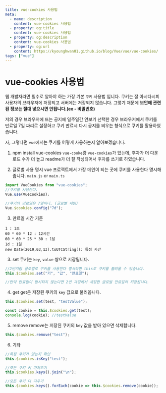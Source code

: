 ```yaml
---
title: vue-cookies 사용법
meta:
  - name: description
    content: vue-cookies 사용법
  - property: og:title
    content: vue-cookies 사용법
  - property: og:description
    content: vue-cookies 사용법
  - property: og:url
    content: https://kyounghwan01.github.io/blog/Vue/vue/vue-cookies/
tags: ["vue"]
---
```


# vue-cookies 사용법

웹 개발자라면 필수로 알아야 하는 가장 기본 `쿠키` 사용법 입니다.
쿠키는 잘 아시다시피 사용자의 브라우저에 저장되고 서버에는 저장되지 않습니다. 그렇기 때문에 **보안에 관련된 정보는 절대 넣으시면 안됩니다.(ex - 비밀번호)**

저의 경우 브라우저에 뜨는 공지에 일주일간 안보기 선택한 경우 브라우저에서 쿠키를 만료일 7일 짜리로 설정하고 쿠키 만료시 다시 공지를 띄우는 형식으로 쿠키를 활용하였습니다.

자, 그렇다면 `vue`에서는 쿠키를 어떻게 사용하는지 알아보겠습니다.

1. npm install vue-cookies
   `vue-cooke`랑 `vue-cookies`가 있는데, 후자가 더 다운로드 수가 더 높고 readme가 더 잘 작성되어서 후자를 쓰기로 하였습니다.

2. 글로벌 사용 명시
   vue 프로젝트에서 가장 메인이 되는 곳에 쿠키를 사용한다 명시해 줍니다.
   `main.js` or `main.ts`

```js
import VueCookies from "vue-cookies";
//쿠키를 사용한다.
Vue.use(VueCookies);

//쿠키의 만료일은 7일이다. (글로벌 세팅)
Vue.$cookies.config("7d");
```

3. 만료일 시간 기준

```
1 : 1초
60 * 60 * 12 : 12시간
60 * 60 * 25 * 30 : 1달
1d : 1일
new Date(2019,03,13).toUTCString(): 특정 시간
```

3. set
   쿠키는 `key`, `value` 쌍으로 저장됩니다.

```js
//2번처럼 글로벌로 쿠키를 사용한다 명시하면 this로 쿠키를 불러올 수 있습니다.
this.$cookies.set("키", "값", "만료일");

//만약 만료일이 명시되지 않는다면 2번 과정에서 세팅한 글로벌 만료일이 저장됩니다.
```

4. get
   get은 저장된 쿠키의 `key` 값으로 불러옵니다.

```js
this.$cookies.set(test, "testValue");

const cookie = this.$cookies.get(test);
console.log(cookie); //testValue
```

5. remove
   remove는 저장된 쿠키의 `key` 값을 받아 있으면 삭제합니다.

```js
this.$cookies.remove("test");
```

6. 기타

```js
//특정 쿠키가 있는지 확인
this.$cookies.isKey("test");

//모든 쿠키 키 가져오기
this.$cookies.keys().join("\n");

//모든 쿠키 다 지우기
this.$cookies.keys().forEach(cookie => this.$cookies.remove(cookie));
```

<Disqus />
